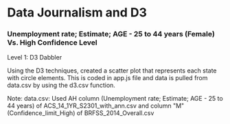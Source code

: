 # Data Journalism and D3

### Unemployment rate; Estimate; AGE - 25 to 44 years (Female) Vs. High Confidence Level
Level 1: D3 Dabbler

Using the D3 techniques, created a scatter plot that represents each state with circle elements. This is coded in 
app.js file and data is pulled from data.csv by using the d3.csv function.

Note: data.csv: Used AH column (Unemployment rate; Estimate; AGE - 25 to 44 years) of ACS_14_1YR_S2301_with_ann.csv and column "M" (Confidence_limit_High) of BRFSS_2014_Overall.csv
